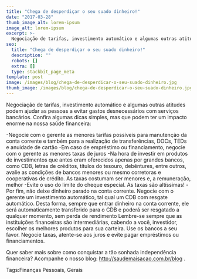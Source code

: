 ```yaml
---
title: "Chega de desperdiçar o seu suado dinheiro!"
date: "2017-03-28"
thumb_image_alt: lorem-ipsum
image_alt: lorem-ipsum
excerpt: >-
  Negociação de tarifas, investimento automático e algumas outras atitudes podem ajudar as pessoas a evitar gastos desnecessários com serviços bancários. Confira algumas dicas simples, mas que podem ter um impacto enorme na nossa saúde financeira:
seo:
  title: "Chega de desperdiçar o seu suado dinheiro!"
  description: ""
  robots: []
  extra: []
  type: stackbit_page_meta
template: post
image: /images/blog/chega-de-desperdicar-o-seu-suado-dinheiro.jpg
thumb_image: /images/blog/chega-de-desperdicar-o-seu-suado-dinheiro.jpg
---
```


Negociação de tarifas, investimento automático e algumas outras atitudes podem ajudar as pessoas a evitar gastos desnecessários com serviços bancários. Confira algumas dicas simples, mas que podem ter um impacto enorme na nossa saúde financeira:

-Negocie com o gerente as menores tarifas possíveis para manutenção da conta corrente e também para a realização de transferências, DOCs, TEDs e anuidade de cartão
-Em caso de empréstimo ou financiamento, negocie com o gerente as menores taxas de juros
-Na hora de investir em produtos de investimentos que antes eram oferecidos apenas por grandes bancos, como CDB, letras de créditos, títulos do tesouro, debêntures, entre outros, avalie as condições de bancos menores ou mesmo corretoras e cooperativas de crédito. As taxas costumam ser menores e, a remuneração, melhor
-Evite o uso do limite do cheque especial. As taxas são altíssimas!
-Por fim, não deixe dinheiro parado na conta corrente. Negocie com o gerente um investimento automático, tal qual um CDB com resgate automático. Desta forma, sempre que entrar dinheiro na conta corrente, ele será automaticamente transferido para o CDB e poderá ser resgatado a qualquer momento, sem perda de rendimento
Lembre-se sempre que as instituições financeiras são intermediárias, cabendo a você, investidor, escolher os melhores produtos para sua carteira. Use os bancos a seu favor. Negocie taxas, atente-se aos juros e evite pagar empréstimos ou financiamentos.

Quer saber mais sobre como conquistar a tão sonhada independência financeira? Acompanhe o nosso blog: http://saudemaisacao.com.br/blog .

Tags:Finanças Pessoais, Gerais
